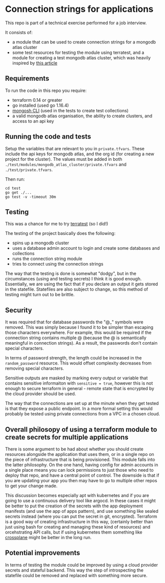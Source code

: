 # Connection strings for applications

This repo is part of a technical exercise performed for a job interview.

It consists of: 
- a module that can be used to create connection strings for a mongodb atlas cluster
- some test resources for testing the module using terratest, and a module for creating a test mongodb atlas cluster, which was heavily inspired by [this article](https://gmusumeci.medium.com/how-to-deploy-mongodb-atlas-on-gcp-using-terraform-3c88127c00d0)

## Requirements

To run the code in this repo you require: 
- terraform 0.14 or greater
- go installed (used go 1.16.4)
- [mongosh CLI](https://docs.mongodb.com/mongodb-shell/install/) (used in the tests to create test collections)
- a valid mongodb atlas organisation, the ability to create clusters, and access to an api key

## Running the code and tests
Setup the variables that are relevant to you in `private.tfvars`. These include the api keys for mongodb atlas, and the org id (for creating a new project for the cluster). The values must be added in both `./test/modules/mongodb_atlas_cluster/private.tfvars` and `./test/private.tfvars`. 

Then run: 
```
cd test
go get ./...
go test -v -timeout 30m
```

## Testing
This was a chance for me to try [terratest](https://terratest.gruntwork.io/) (so I did!)

The testing of the project basically does the following:
- spins up a mongodb cluster
- uses a database admin account to login and create some databases and collections
- runs the connection string module
- tries to connect using the connection strings

The way that the testing is done is somewhat "dodgy", but in the circumstances (using and testing secrets) I think it is good enough. Essentially, we are using the fact that if you declare an output it gets stored in the statefile. Statefiles are also subject to change, so this method of testing might turn out to be brittle. 

## Security
It was required that for database passwords the "@![]()_" symbols were removed. This was simply because I found it to be simpler than escaping those characters everywhere. For example, this would be required if the connection string contains multiple @ (because the @ is semantically meaningful in connection strings). As a result, the passwords don't contain special characters. 

In terms of password strength, the length could be increased in the `random_password` resource. This would offset complexity decreases from removing special characters. 

Sensitive outputs are masked by marking every output or variable that contains sensitive informaiton with `sensitive = true`, however this is not enough to secure terraform in general - remote state that is encrypted by the cloud provider should be used.

The way that the connections are set up at the minute when they get tested is that they expose a public endpoint. In a more formal setting this would probably be tested using private connections from a VPC in a chosen cloud. 

## Overall philosopy of using a terraform module to create secrets for multiple applications
There is some argument to be had about whether you should create resources alongside the application that uses them, or in a single repo on the piece of infrastructure that is being provisioned. This module falls into the latter philosophy. On the one hand, having config for admin accounts in a single place means you can lock permissions to just those who need to deploy that repo, and have a central point of control. The downside is that if you are updating your app you then may have to go to multiple other repos to get your change made. 

This discussion becomes especially apt with kubernetes and if you are going to use a continuous delivery tool like argocd. In these cases it might be better to put the creation of the secrets with the app deployment manifests (and use the app of apps pattern), and use something like sealed secrets instead (where you can put the secret in git, encrypted). Terraform is a good way of creating infrastructure in this way, (certainly better than just using bash for creating and managing these kind of resources) and orcehstrating API calls, but if using kubernetes them something like [crossplane](https://crossplane.io/) might be better in the long run. 

## Potential improvements
In terms of testing the module could be improved by using a cloud provider secrets and stateful backend. This way the step of introspecting the statefile could be removed and replaced with something more secure.
